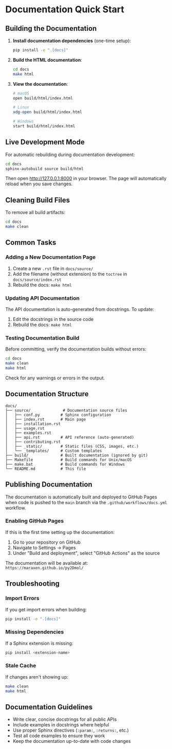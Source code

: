 # Documentation Quick Start

## Building the Documentation

1. **Install documentation dependencies** (one-time setup):

   ```bash
   pip install -e ".[docs]"
   ```

2. **Build the HTML documentation**:

   ```bash
   cd docs
   make html
   ```

3. **View the documentation**:

   ```bash
   # macOS
   open build/html/index.html

   # Linux
   xdg-open build/html/index.html

   # Windows
   start build/html/index.html
   ```

## Live Development Mode

For automatic rebuilding during documentation development:

```bash
cd docs
sphinx-autobuild source build/html
```

Then open <http://127.0.0.1:8000> in your browser. The page will automatically reload when you save changes.

## Cleaning Build Files

To remove all build artifacts:

```bash
cd docs
make clean
```

## Common Tasks

### Adding a New Documentation Page

1. Create a new `.rst` file in `docs/source/`
2. Add the filename (without extension) to the `toctree` in `docs/source/index.rst`
3. Rebuild the docs: `make html`

### Updating API Documentation

The API documentation is auto-generated from docstrings. To update:

1. Edit the docstrings in the source code
2. Rebuild the docs: `make html`

### Testing Documentation Build

Before committing, verify the documentation builds without errors:

```bash
cd docs
make clean
make html
```

Check for any warnings or errors in the output.

## Documentation Structure

```text
docs/
├── source/              # Documentation source files
│   ├── conf.py         # Sphinx configuration
│   ├── index.rst       # Main page
│   ├── installation.rst
│   ├── usage.rst
│   ├── examples.rst
│   ├── api.rst         # API reference (auto-generated)
│   ├── contributing.rst
│   ├── _static/        # Static files (CSS, images, etc.)
│   └── _templates/     # Custom templates
├── build/              # Built documentation (ignored by git)
├── Makefile            # Build commands for Unix/macOS
├── make.bat            # Build commands for Windows
└── README.md           # This file
```

## Publishing Documentation

The documentation is automatically built and deployed to GitHub Pages when code is pushed to the `main` branch via the `.github/workflows/docs.yml` workflow.

### Enabling GitHub Pages

If this is the first time setting up the documentation:

1. Go to your repository on GitHub
2. Navigate to Settings → Pages
3. Under "Build and deployment", select "GitHub Actions" as the source

The documentation will be available at: `https://maraxen.github.io/py2Dmol/`

## Troubleshooting

### Import Errors

If you get import errors when building:

```bash
pip install -e ".[docs]"
```

### Missing Dependencies

If a Sphinx extension is missing:

```bash
pip install <extension-name>
```

### Stale Cache

If changes aren't showing up:

```bash
make clean
make html
```

## Documentation Guidelines

- Write clear, concise docstrings for all public APIs
- Include examples in docstrings where helpful
- Use proper Sphinx directives (`:param:`, `:returns:`, etc.)
- Test all code examples to ensure they work
- Keep the documentation up-to-date with code changes
